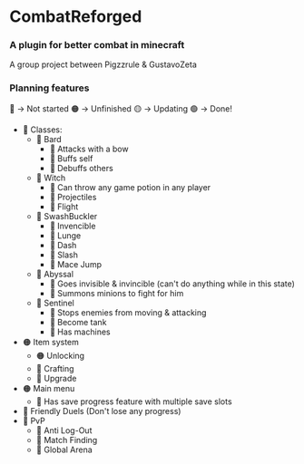 # CombatReforged
### A plugin for better combat in minecraft

A group project between Pigzzrule & GustavoZeta

### Planning features

🔴 -> Not started
🟠 -> Unfinished
🟡 -> Updating
🟢 -> Done!

- 🔴 Classes:
  - 🔴 Bard
    - 🔴 Attacks with a bow
    - 🔴 Buffs self
    - 🔴 Debuffs others
  - 🔴 Witch
    - 🔴 Can throw any game potion in any player
    - 🔴 Projectiles
    - 🔴 Flight
  - 🔴 SwashBuckler
    - 🔴 Invencible
    - 🔴 Lunge
    - 🔴 Dash
    - 🔴 Slash
    - 🔴 Mace Jump
  - 🔴 Abyssal 
    - 🔴 Goes invisible & invincible (can't do anything while in this state)
    - 🔴 Summons minions to fight for him
  - 🔴 Sentinel
    - 🔴 Stops enemies from moving & attacking
    - 🔴 Become tank
    - 🔴 Has machines
- 🟠 Item system
  - 🟠 Unlocking
  - 🔴 Crafting
  - 🔴 Upgrade
- 🟠 Main menu
  - 🔴 Has save progress feature with multiple save slots
- 🔴 Friendly Duels (Don't lose any progress)
- 🔴 PvP
  - 🔴 Anti Log-Out
  - 🔴 Match Finding
  - 🔴 Global Arena
